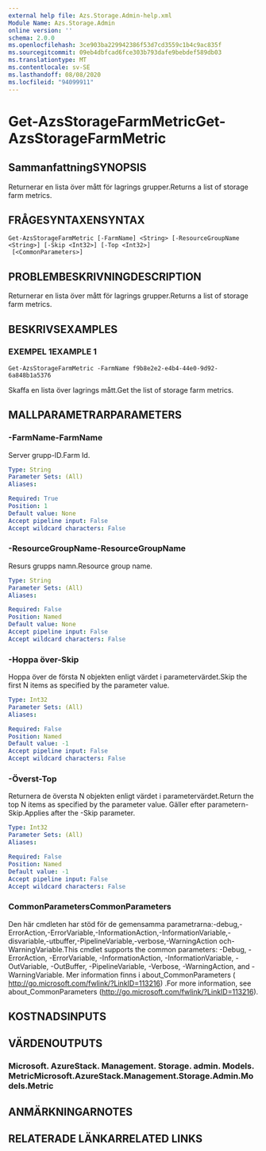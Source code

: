 ```yaml
---
external help file: Azs.Storage.Admin-help.xml
Module Name: Azs.Storage.Admin
online version: ''
schema: 2.0.0
ms.openlocfilehash: 3ce903ba229942386f53d7cd3559c1b4c9ac835f
ms.sourcegitcommit: 09eb4dbfcad6fce303b793dafe9bebdef589db03
ms.translationtype: MT
ms.contentlocale: sv-SE
ms.lasthandoff: 08/08/2020
ms.locfileid: "94099911"
---
```

# <span data-ttu-id="aff72-101">Get-AzsStorageFarmMetric</span><span class="sxs-lookup"><span data-stu-id="aff72-101">Get-AzsStorageFarmMetric</span></span>

## <span data-ttu-id="aff72-102">Sammanfattning</span><span class="sxs-lookup"><span data-stu-id="aff72-102">SYNOPSIS</span></span>
<span data-ttu-id="aff72-103">Returnerar en lista över mått för lagrings grupper.</span><span class="sxs-lookup"><span data-stu-id="aff72-103">Returns a list of storage farm metrics.</span></span>

## <span data-ttu-id="aff72-104">FRÅGESYNTAXEN</span><span class="sxs-lookup"><span data-stu-id="aff72-104">SYNTAX</span></span>

```
Get-AzsStorageFarmMetric [-FarmName] <String> [-ResourceGroupName <String>] [-Skip <Int32>] [-Top <Int32>]
 [<CommonParameters>]
```

## <span data-ttu-id="aff72-105">PROBLEMBESKRIVNING</span><span class="sxs-lookup"><span data-stu-id="aff72-105">DESCRIPTION</span></span>
<span data-ttu-id="aff72-106">Returnerar en lista över mått för lagrings grupper.</span><span class="sxs-lookup"><span data-stu-id="aff72-106">Returns a list of storage farm metrics.</span></span>

## <span data-ttu-id="aff72-107">BESKRIVS</span><span class="sxs-lookup"><span data-stu-id="aff72-107">EXAMPLES</span></span>

### <span data-ttu-id="aff72-108">EXEMPEL 1</span><span class="sxs-lookup"><span data-stu-id="aff72-108">EXAMPLE 1</span></span>
```
Get-AzsStorageFarmMetric -FarmName f9b8e2e2-e4b4-44e0-9d92-6a848b1a5376
```

<span data-ttu-id="aff72-109">Skaffa en lista över lagrings mått.</span><span class="sxs-lookup"><span data-stu-id="aff72-109">Get the list of storage farm metrics.</span></span>

## <span data-ttu-id="aff72-110">MALLPARAMETRAR</span><span class="sxs-lookup"><span data-stu-id="aff72-110">PARAMETERS</span></span>

### <span data-ttu-id="aff72-111">-FarmName</span><span class="sxs-lookup"><span data-stu-id="aff72-111">-FarmName</span></span>
<span data-ttu-id="aff72-112">Server grupp-ID.</span><span class="sxs-lookup"><span data-stu-id="aff72-112">Farm Id.</span></span>

```yaml
Type: String
Parameter Sets: (All)
Aliases:

Required: True
Position: 1
Default value: None
Accept pipeline input: False
Accept wildcard characters: False
```

### <span data-ttu-id="aff72-113">-ResourceGroupName</span><span class="sxs-lookup"><span data-stu-id="aff72-113">-ResourceGroupName</span></span>
<span data-ttu-id="aff72-114">Resurs grupps namn.</span><span class="sxs-lookup"><span data-stu-id="aff72-114">Resource group name.</span></span>

```yaml
Type: String
Parameter Sets: (All)
Aliases:

Required: False
Position: Named
Default value: None
Accept pipeline input: False
Accept wildcard characters: False
```

### <span data-ttu-id="aff72-115">-Hoppa över</span><span class="sxs-lookup"><span data-stu-id="aff72-115">-Skip</span></span>
<span data-ttu-id="aff72-116">Hoppa över de första N objekten enligt värdet i parametervärdet.</span><span class="sxs-lookup"><span data-stu-id="aff72-116">Skip the first N items as specified by the parameter value.</span></span>

```yaml
Type: Int32
Parameter Sets: (All)
Aliases:

Required: False
Position: Named
Default value: -1
Accept pipeline input: False
Accept wildcard characters: False
```

### <span data-ttu-id="aff72-117">-Överst</span><span class="sxs-lookup"><span data-stu-id="aff72-117">-Top</span></span>
<span data-ttu-id="aff72-118">Returnera de översta N objekten enligt värdet i parametervärdet.</span><span class="sxs-lookup"><span data-stu-id="aff72-118">Return the top N items as specified by the parameter value.</span></span>
<span data-ttu-id="aff72-119">Gäller efter parametern-Skip.</span><span class="sxs-lookup"><span data-stu-id="aff72-119">Applies after the -Skip parameter.</span></span>

```yaml
Type: Int32
Parameter Sets: (All)
Aliases:

Required: False
Position: Named
Default value: -1
Accept pipeline input: False
Accept wildcard characters: False
```

### <span data-ttu-id="aff72-120">CommonParameters</span><span class="sxs-lookup"><span data-stu-id="aff72-120">CommonParameters</span></span>
<span data-ttu-id="aff72-121">Den här cmdleten har stöd för de gemensamma parametrarna:-debug,-ErrorAction,-ErrorVariable,-InformationAction,-InformationVariable,-disvariable,-utbuffer,-PipelineVariable,-verbose,-WarningAction och-WarningVariable.</span><span class="sxs-lookup"><span data-stu-id="aff72-121">This cmdlet supports the common parameters: -Debug, -ErrorAction, -ErrorVariable, -InformationAction, -InformationVariable, -OutVariable, -OutBuffer, -PipelineVariable, -Verbose, -WarningAction, and -WarningVariable.</span></span> <span data-ttu-id="aff72-122">Mer information finns i about_CommonParameters ( http://go.microsoft.com/fwlink/?LinkID=113216) .</span><span class="sxs-lookup"><span data-stu-id="aff72-122">For more information, see about_CommonParameters (http://go.microsoft.com/fwlink/?LinkID=113216).</span></span>

## <span data-ttu-id="aff72-123">KOSTNADS</span><span class="sxs-lookup"><span data-stu-id="aff72-123">INPUTS</span></span>

## <span data-ttu-id="aff72-124">VÄRDEN</span><span class="sxs-lookup"><span data-stu-id="aff72-124">OUTPUTS</span></span>

### <span data-ttu-id="aff72-125">Microsoft. AzureStack. Management. Storage. admin. Models. Metric</span><span class="sxs-lookup"><span data-stu-id="aff72-125">Microsoft.AzureStack.Management.Storage.Admin.Models.Metric</span></span>

## <span data-ttu-id="aff72-126">ANMÄRKNINGAR</span><span class="sxs-lookup"><span data-stu-id="aff72-126">NOTES</span></span>

## <span data-ttu-id="aff72-127">RELATERADE LÄNKAR</span><span class="sxs-lookup"><span data-stu-id="aff72-127">RELATED LINKS</span></span>
